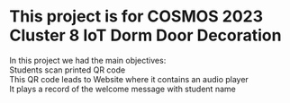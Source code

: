 # This project is for COSMOS 2023 Cluster 8 IoT Dorm Door Decoration

In this project we had the main objectives:  
Students scan printed QR code  
This QR code leads to Website where it contains an audio player   
It plays a record of the welcome message with student name 
